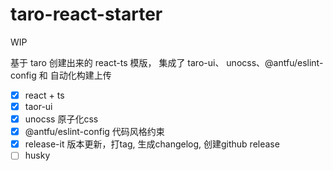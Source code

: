 # taro-react-starter
WIP

基于 taro 创建出来的 react-ts 模版， 集成了 taro-ui、 unocss、@antfu/eslint-config 和 自动化构建上传

- [x] react + ts
- [x] taor-ui 
- [x] unocss 原子化css
- [x] @antfu/eslint-config 代码风格约束
- [x] release-it 版本更新，打tag, 生成changelog, 创建github release
- [ ] husky
